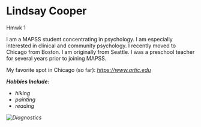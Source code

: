 # Lindsay Cooper 
Hmwk 1

I am a MAPSS student concentrating in psychology. I am especially interested in clinical and community psychology. I recently moved to Chicago from Boston. I am originally from Seattle. I was a preschool teacher for several years prior to joining MAPSS.

My favorite spot in Chicago (so far):
<em> https://www.artic.edu <em>

**Hobbies Include:**

* hiking
* painting 
* reading


![Diagnostics](https://cdn11.bigcommerce.com/s-jyvxk5hzsq/images/stencil/500x659/products/5355/43337/6077L__74971.1539347912.jpg?c=2&imbypass=on)
